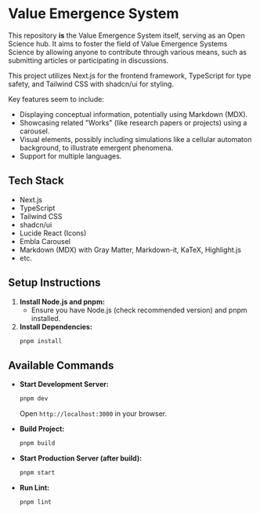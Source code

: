 # Value Emergence System

This repository **is** the Value Emergence System itself, serving as an Open Science hub. It aims to foster the field of Value Emergence Systems Science by allowing anyone to contribute through various means, such as submitting articles or participating in discussions.

This project utilizes Next.js for the frontend framework, TypeScript for type safety, and Tailwind CSS with shadcn/ui for styling.

Key features seem to include:
*   Displaying conceptual information, potentially using Markdown (MDX).
*   Showcasing related "Works" (like research papers or projects) using a carousel.
*   Visual elements, possibly including simulations like a cellular automaton background, to illustrate emergent phenomena.
*   Support for multiple languages.

## Tech Stack

*   Next.js
*   TypeScript
*   Tailwind CSS
*   shadcn/ui
*   Lucide React (Icons)
*   Embla Carousel
*   Markdown (MDX) with Gray Matter, Markdown-it, KaTeX, Highlight.js
*   etc.

## Setup Instructions

1.  **Install Node.js and pnpm:**
    *   Ensure you have Node.js (check recommended version) and pnpm installed.
2.  **Install Dependencies:**
    ```bash
    pnpm install
    ```

## Available Commands

*   **Start Development Server:**
    ```bash
    pnpm dev
    ```
    Open `http://localhost:3000` in your browser.

*   **Build Project:**
    ```bash
    pnpm build
    ```

*   **Start Production Server (after build):**
    ```bash
    pnpm start
    ```

*   **Run Lint:**
    ```bash
    pnpm lint
    ``` 